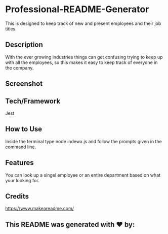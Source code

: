 # Professional-README-Generator

This is designed to keep track of new and present employees and their job titles.

## Description

With the ever growing industries things can get confusing trying to keep up with all the employees, so this makes it easy to keep track of everyone in the company.

## Screenshot

## Tech/Framework

Jest

## How to Use

Inside the terminal type node indewx.js and follow the prompts given in the command line.

## Features

You can look up a singel employee or an entire department based on what your looking for.

## Credits

https://www.makeareadme.com/

## This README was generated with ❤️ by:

<!-- ------------command line responses------------- -->
<!-- Jeremiah
Brockett
terracottaarmy81@gmail.com
Professional README Generator
Jeremiah-81
A how to on creating a professional read me.
Inside the terminal type: node index.js
Creating Professional README.md documents.
Create a branch and submit a pull request from gitHub.
   -->
 <!-- [https://github.com/Jeremiah-81/Professional-README-Generator]",  -->